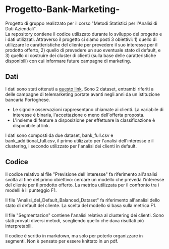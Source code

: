 # Progetto-Bank-Marketing-
Progetto di gruppo realizzato per il corso "Metodi Statistici per l'Analisi di Dati Aziendali".  
La repository contiene il codice utilizzato durante lo sviluppo del progetto e i dati utilizzati. Attraverso il progetto ci siamo posti 3 obiettivi: 1) quello di utilizzare le caratteristiche del cliente per prevedere il suo interesse per il prodotto offerto, 2) quello di prevedere un suo eventuale stato di default, e 3) quello di costruire dei cluster di clienti (sulla base delle caratteristiche disponibili) con cui informare future campagne di marketing.

## Dati
I dati sono stati ottenuti a [questo link](https://www.openml.org/search?type=data&sort=runs&status=active&id=1461). Sono 2 dataset, entrambi riferiti a delle campagne di telemarketing portate avanti negli anni da un istituzione bancaria Portoghese.  
- Le signole osservazioni rappresentano chiamate ai clienti. La variabile di interesse è binaria, l'accettazione o meno dell'offerta proposta.  
- L'insieme di feature a disposizione per effettuare la classificazione è disponibile al link.

I dati sono composti da due dataset, bank_full.csv e bank_additional_full.csv, il primo utilizzato per l'analisi dell'interesse e il clustering, i secondo utilizzato per l'analisi dei clienti in default.

## Codice
Il codice relativo al file "Previsione dell'interesse" fa riferimento all'analisi svolta al fine del primo obiettivo: cercare un modello che preveda l'interesse del cliente per il prodotto offerto. La metrica utilizzata per il confronto tra i modelli è il punteggio F1. 

Il file "Analisi_del_Default_Balanced_Dataset" fa riferimento all'analisi dello stato di default del cliente. La scelta del modello si basa sulla metrica F1.

Il file "Segmentazion" contiene l'analisi relativa al clustering dei clienti. Sono stati provati diversi metodi, scegliendo quello che dava risultati più interpretabili.

Il codice è scritto in markdown, ma solo per poterlo organizzare in segmenti. Non è pensato per essere knittato in un pdf.
